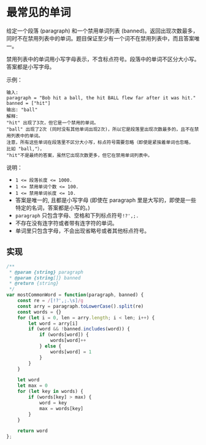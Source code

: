 # 最常见的单词
给定一个段落 (paragraph) 和一个禁用单词列表 (banned)。返回出现次数最多，同时不在禁用列表中的单词。题目保证至少有一个词不在禁用列表中，而且答案唯一。

禁用列表中的单词用小写字母表示，不含标点符号。段落中的单词不区分大小写。答案都是小写字母。

 

示例：
```
输入: 
paragraph = "Bob hit a ball, the hit BALL flew far after it was hit."
banned = ["hit"]
输出: "ball"
解释: 
"hit" 出现了3次，但它是一个禁用的单词。
"ball" 出现了2次 (同时没有其他单词出现2次)，所以它是段落里出现次数最多的，且不在禁用列表中的单词。 
注意，所有这些单词在段落里不区分大小写，标点符号需要忽略（即使是紧挨着单词也忽略， 比如 "ball,"）， 
"hit"不是最终的答案，虽然它出现次数更多，但它在禁用单词列表中。
```

说明：

* `1 <= 段落长度 <= 1000.`
* `1 <= 禁用单词个数 <= 100.`
* `1 <= 禁用单词长度 <= 10.`
* 答案是唯一的, 且都是小写字母 (即使在 paragraph 里是大写的，即使是一些特定的名词，答案都是小写的。)
* `paragraph` 只包含字母、空格和下列标点符号`!?',;.`
* 不存在没有连字符或者带有连字符的单词。
* 单词里只包含字母，不会出现省略号或者其他标点符号。

## 实现
```js
/**
 * @param {string} paragraph
 * @param {string[]} banned
 * @return {string}
 */
var mostCommonWord = function(paragraph, banned) {
    const re = /[!?',;.\s]/g
    const arry = paragraph.toLowerCase().split(re)
    const words = {}
    for (let i = 0, len = arry.length; i < len; i++) {
        let word = arry[i]
        if (word && !banned.includes(word)) {
            if (words[word]) {
                words[word]++
            } else {
                words[word] = 1
            }
        }
    }

    let word
    let max = 0
    for (let key in words) {
        if (words[key] > max) {
            word = key
            max = words[key]
        }
    }

    return word
};
```
